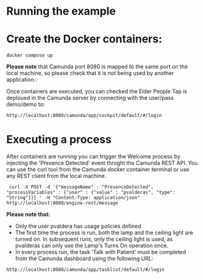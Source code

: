# Running the example

# Create the Docker containers:

```
docker compose up
```

**Please note** that Camunda port 8080 is mapped to the same port on the local machine, so please check that it is not being used by another application..

Once containers are executed, you can checked the Elder People Tap is deploued in the Camunda server by connecting with the user/pass demo/demo to:

```
http://localhost:8080/camunda/app/cockpit/default/#/login
```

# Executing a process

After containers are running you can trigger the Welcome process by injecting the 'Presence Detected' event throght the Camunda REST API. You can use the curl tool from the Camunda docker container terminal or use any REST client from the local machine.

```
 curl -X POST -d '{"messageName" : "PresenceDetected", "processVariables" : {"user" : {"value" : "pvalderas", "type": "String"}}} ' -H "Content-Type: application/json" http://localhost:8080/engine-rest/message
 ```

 **Please note that:**

* Only the user pvaldera has usage policies defined
* The first time the process is run, both the lamp and the ceiling light are turned on. In subsequent runs, only the ceiling light is used, as pvalderas can only use the Lamp's Turns On operation once.
* In every process run, the task 'Talk with Patient' must be completed from the Camunda dashboard using the following URL: 
```
http://localhost:8080/camunda/app/tasklist/default/#/login
```
